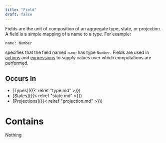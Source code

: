 ```yaml
---
title: "Field"
draft: false
---
```


Fields are the unit of composition of an aggregate type, state, or 
projection. A field is a simple mapping of a name to a type. For example:

```name: Number```

specifies that the field named `name` has type `Number`. Fields are used in 
[actions](action) and [expressions](expression) to supply values over which 
computations are performed. 

## Occurs In
* [Types]({{< relref "type.md" >}}) 
* [States]({{< relref "state.md" >}})
* [Projections]({{< relref "projection.md" >}})


# Contains
Nothing

